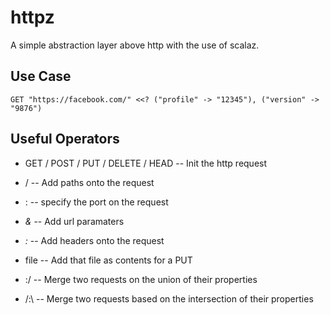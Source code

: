 # httpz

A simple abstraction layer above http with the use of scalaz.

## Use Case

    GET "https://facebook.com/" <<? ("profile" -> "12345"), ("version" -> "9876")

## Useful Operators

* GET / POST / PUT / DELETE / HEAD -- Init the http request
* / -- Add paths onto the request
* : -- specify the port on the request
* *&* -- Add url paramaters
* *:* -- Add headers onto the request
* file -- Add that file as contents for a PUT

* \:/ -- Merge two requests on the union of their properties
* /:\ -- Merge two requests based on the intersection of their properties
